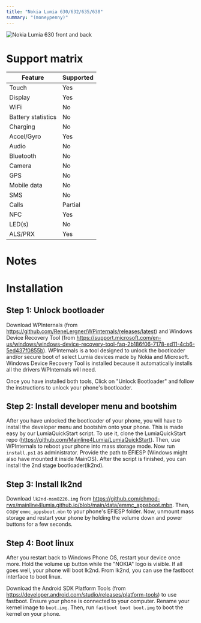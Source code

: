 ```yaml
---
title: "Nokia Lumia 630/632/635/638"
summary: "(moneypenny)"
---
```


![Nokia Lumia 630 front and back](https://github.com/chmod-rwx/mainline4lumia.github.io/blob/main/static/200px-Moneypenny_sxmo.png?raw=true)
# Support matrix
| Feature | Supported |
| --- | ----------- |
| Touch | Yes |
| Display | Yes |
| WiFi | No |
| Battery statistics | No |
| Charging | No |
| Accel/Gyro | Yes |
| Audio | No |
| Bluetooth | No |
| Camera | No |
| GPS | No |
| Mobile data | No |
| SMS | No |
| Calls | Partial |
| NFC | Yes |
| LED(s) | No |
| ALS/PRX | Yes |

# Notes

# Installation

## Step 1: Unlock bootloader
Download WPInternals (from https://github.com/ReneLergner/WPinternals/releases/latest) and Windows Device Recovery Tool (from https://support.microsoft.com/en-us/windows/windows-device-recovery-tool-faq-2b186f06-7178-ed11-4cb6-5ed437f0855b). WPInternals is a tool designed to unlock the bootloader and/or secure boot of select Lumia devices made by Nokia and Microsoft. Windows Device Recovery Tool is installed because it automatically installs all the drivers WPInternals will need.

Once you have installed both tools, Click on "Unlock Bootloader" and follow the instructions to unlock your phone's bootloader.
## Step 2: Install developer menu and bootshim

After you have unlocked the bootloader of your phone, you will have to install the developer menu and bootshim onto your phone. This is made easy by our LumiaQuickStart script. To use it, clone the LumiaQuickStart repo (https://github.com/Mainline4Lumia/LumiaQuickStart). Then, use WPInternals to reboot your phone into mass storage mode. Now run `install.ps1` as administrator. Provide the path to EFIESP (Windows might also have mounted it inside MainOS). After the script is finished, you can install the 2nd stage bootloader(lk2nd).

## Step 3: Install lk2nd
Download `lk2nd-msm8226.img` from https://github.com/chmod-rwx/mainline4lumia.github.io/blob/main/data/emmc_appsboot.mbn. Then, copy `emmc_appsboot.mbn` to your phone's EFIESP folder. Now, unmount mass storage and restart your phone by holding the volume down and power buttons for a few seconds.

## Step 4: Boot linux
After you restart back to Windows Phone OS, restart your device once more. Hold the volume up button while the "NOKIA" logo is visible. If all goes well, your phone will boot lk2nd. From lk2nd, you can use the fastboot interface to boot linux.

Download the Android SDK Platform Tools (from https://developer.android.com/studio/releases/platform-tools) to use fastboot. Ensure your phone is connected to your computer. Rename your kernel image to `boot.img`. Then, run `fastboot boot boot.img` to boot the kernel on your phone.
